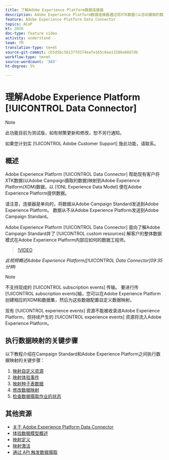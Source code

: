 ```yaml
---
title: 了解Adobe Experience Platform数据连接器
description: Adobe Experience Platform数据连接器通过将XTK数据(以活动摄取的数据)映射到Adobe Experience Platform的体验数据模型(XDM)数据，帮助现有客户在Adobe Experience Platform提供数据。
feature: Adobe Experience Platform Data Connector
topics: ACoP
kt: 2826
doc-type: feature video
activity: understand
team: TM
translation-type: tm+mt
source-git-commit: cb5d5bc58137fd374eafe165c6ea13288a60d7db
workflow-type: tm+mt
source-wordcount: '343'
ht-degree: 5%

---
```



# 理解Adobe Experience Platform [!UICONTROL Data Connector]

>[!NOTE]
>
>此功能目前为测试版，如有频繁更新和修改，恕不另行通知。
>
>如果您计划实 [!UICONTROL Adobe Customer Support] 施此功能，请联系。

## 概述

Adobe Experience Platform [!UICONTROL Data Connector] 帮助现有客户将XTK数据(以Adobe Campaign摄取的数据)映射到Adobe Experience Platform(XDM)数据，以 [!DNL Experience Data Model] 便在Adobe Experience Platform提供数据。

请注意，连接器是单向的，将数据从Adobe Campaign Standard发送到Adobe Experience Platform。 数据从不从Adobe Experience Platform发送到Adobe Campaign Standard。

Adobe Experience Platform [!UICONTROL Data Connector] 面向了解Adobe Campaign Standard并了 [!UICONTROL custom resources] 解客户的整体数据模式在Adobe Experience Platform内部应如何的数据工程师。

>[!VIDEO](https://video.tv.adobe.com/v/27304?quality=12)

*此视频概述Adobe Experience Platform([!UICONTROL Data Connector]09:35分钟)*

>[!NOTE]
>
>不支持现成的 [!UICONTROL subscription events] 传输。 要进行传 [!UICONTROL subscription events]输，您可以在Adobe Experience Platform创建相应的XDM和数据集，然后为这些数据配置自定义数据映射。
>
>现有 [!UICONTROL experience events] 资源不能被收录进Adobe Experience Platform，但持续产生的 [!UICONTROL experience events] 资源将流入Adobe Experience Platform。

## 执行数据映射的关键步骤

以下教程介绍在Campaign Standard和Adobe Experience Platform之间执行数据映射的关键步骤：

1. [映射自定义资源](/help/administrating/adobe-experience-platform-data-connector/mapping-custom-resources.md)
2. [映射体验事件](/help/administrating/adobe-experience-platform-data-connector/mapping-experience-events.md)
3. [映射种子表数据](/help/administrating/adobe-experience-platform-data-connector/mapping-seed-table-data.md)
4. [修改数据映射](/help/administrating/adobe-experience-platform-data-connector/modifying-data-mapping.md)
5. [检查数据摄取作业的状态](/help/administrating/adobe-experience-platform-data-connector/checking-status-of-data-ingestion-jobs.md)

## 其他资源

* [关于 Adobe Experience Platform Data Connector](https://docs.adobe.com/content/help/en/campaign-standard/using/administrating/mapping-campaign-and-aep-data/aep-about-data-connector.html)
* [体验数据模型概述](https://docs.adobe.com/content/help/en/campaign-standard/using/administrating/mapping-campaign-and-aep-data/aep-data-model-overview.html)
* [映射定义](https://docs.adobe.com/content/help/en/campaign-standard/using/administrating/mapping-campaign-and-aep-data/aep-mapping-definition.html)
* [映射激活](https://docs.adobe.com/content/help/en/campaign-standard/using/administrating/mapping-campaign-and-aep-data/aep-mapping-activation.html)
* [通过 API 触发数据摄取](https://docs.adobe.com/content/help/en/campaign-standard/using/administrating/mapping-campaign-and-aep-data/aep-triggering-data-ingestion.html)
